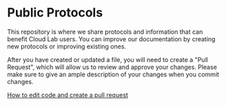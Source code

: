 # Public Protocols

This repository is where we share protocols and information that can benefit Cloud Lab users.  You can improve our documentation by creating new protocols or improving existing ones.  

After you have created or updated a file, you will need to create a "Pull Request", which will allow us to review and approve your changes. Please make sure to give an ample description of your changes when you commit changes.


[How to edit code and create a pull request](https://cmu.box.com/s/e5rbcbbari4ry0c1l4zm6a8lj43z3jzv)
